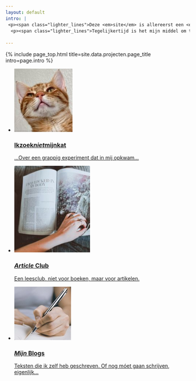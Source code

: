 ```yaml
---
layout: default
intro: |
 <p><span class="lighter_lines">Deze <em>site</em> is allereerst een <em>hobby-project</em>. Ik heb ’m helemaal zelf gemaakt, zowel het scripten en programmeren als het maken van de plaatjes. </span></p>
  <p><span class="lighter_lines">Tegelijkertijd is het mijn middel om te schrijven en andere <em>leuke dingen</em> op te zetten.</span></p>

---
```


{% include page_top.html 
   title=site.data.projecten.page_title 
   intro=page.intro 
%}

<div class="custom-section">
  
<ul class="article-list">
<!--<li>
    <img src="/projecten/images/cat.JPG" alt="Icon" class="link-icon">
    <a href="/projecten/pages_sub/ikzoeknietmijnkat"><div class="text">
      <h3>Ikzoek<em>niet</em>mijnkat</h3>
      <p>Een ongebruikelijke zoektocht naar gelijkgestemden.</p>
    </div>-->

<li>
    <img src="/projecten/images/cat.JPG" alt="Icon" class="link-icon">
    <a href="/projecten/ikzoeknietmijnkat"><div class="text">
      <h3>Ikzoek<em>niet</em>mijnkat</h3>
      <p>...Over een grappig experiment dat in mij opkwam...</p>
    </div></a>
</li>    

<!--<li>
    <img src="/projecten/images/wekker.svg" alt="Icon" class="link-icon">
    <a href="/projecten/illustraties"><div class="text">
      <h3>Mijn illustraties</h3>
      <p>Illustraties die ik maak met o.a. Inkscape (en misschien wel op <em>unsplash</em> ga aanbieden).</p>
    </div></a>
</li>-->

<li>
    <img src="/projecten/images/article.JPG" alt="Icon" class="link-icon">
    <a href="/projecten/article-club"><div class="text">
    <h3><em>Article</em> Club</h3>
    <p>Een leesclub, niet voor boeken, maar voor artikelen.</p>
  </div></a>
</li>

<li>
    <img src="/projecten/images/write.jpg" alt="Icon" class="link-icon">
    <a href="/projecten/mijn-blogs"><div class="text">
    <h3><em>Mijn</em> Blogs</h3>
    <p>Teksten die ik zelf heb geschreven. Of nog móet gaan schrijven, eigenlijk...</p>
  </div></a>
</li>


</ul></div>

